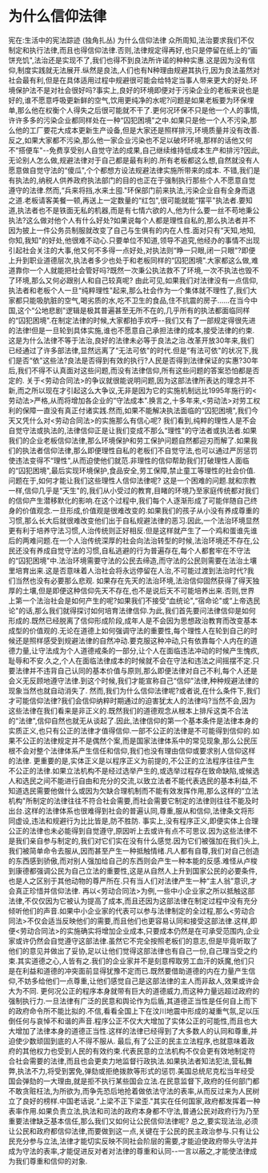 # 为什么信仰法律

宪在:生活中的宪法踪迹 (独角扎丛)
为什么信仰法律
众所周知,法治要求我们不仅制定和执行法律,而且也得信仰法律.否则,法律规定得再好,也只是停留在纸上的“画饼充饥",法治还是实现不了,我们也得不到良法所许诺的种种实惠.这是因为没有信仰,制度实践就无法展开.纵然是良法,人们也有N种理由规避其执行,因为良法虽然对社会最有利,但是在具体适用过程中规避很可能会给特定当事人带来更大的好处.环境保护法不是对社会很好吗?事实上,良好的环境即便对于污染企业的老板来说也是好的,谁不愿意呼吸更新鲜的空气,饮用更纯净的水呢?问题是如果老板要为环保埋单,那么他在权衡个人得失之后很可能就不干了.更何况环保不只是他一个人的事情,许许多多的污染企业都同样处在一种“囚犯困境"之中.如果只是他一个人不污染,那么他的工厂要花大成本更新生产设备,但是大家还是照样排污,环境质量并没有改善.反之,如果大家都不污染,那么他一家企业污染也不足以破坏环境,那样的话他又何不“搭便车"--免费享受别人自觉守法的成果,自己继续维持低成本生产和排污?因此,无论别人怎么做,规避法律对于自己都是最有利的.所有老板都这么想,自然就没有人愿意做自觉守法的“傻瓜",个个都想方设法规避法律实施所带来的成本.
不错,我们是有执法的,纳税人供养政府执法部门的目的也正在于强制执行那些个人不愿意自觉遵守的法律.然而,“兵来将挡,水来土囤."环保部门前来执法,污染企业自有全身而退之道.老板请客美餐一顿,再送上一定数量的“红包",很可能就能“摆平"执法者.要知道,执法者也不是铁面无私的机器,而是有七情六欲的人,他为什么要一丝不苟地秉公执法?这么做对他个人有什么好处?如果说每个人都是理性自私的,那么执法者并不因为披上一件公务员制服就改变了自己与生俱有的内在人性.面对只有“天知,地知,你知,我知"的好处,他很难不动心.只要单位不知道,领导不追究,他经办的事情不出现引起社会关注的大事,他又何不多得一点好处,对执法则“睁一只眼,闭一只眼"?即便上升到职业道德层次,执法者多少也处于和老板同样的“囚犯困境".大家都这么做,难道靠你一个人就能把社会管好吗?既然一次秉公执法救不了环境,一次不执法也毁不了环境,那么又何必跟别人和自己较真呢?
由此可见,如果我们对法律没有一点信仰,执法者和老板个人一旦“纯粹理性"起来,那么社会作为一个集体就不理性了,我们大家都只能吸肮脏的空气,喝劣质的水,吃不卫生的食品,住不抗震的房子......在当今中国,这个“公地悲剧"逻辑是极其普遍甚至无所不在的,几乎所有的执法都面临同样的“囚犯困境".在制定法律的时候,大家都拍手欢呼--我们又有了一部规定得很先进的法律!但是一旦轮到具体实施,谁也不愿意自己承担法律的成本,接受法律的约束.这是为什么法律不等于法治,良好的法律未必等于良法之治.改革开放30年来,我们已经通过了许多部法律,显然远离了“无法可依"的时代.但是“有法可依"的状况下,我们是否“依"这些法?良法是否得到有效的执行?人民是否得到法律保证的实惠?30年后,我们不得不认真面对这些问题,而没有法律信仰,所有这些问题的答案恐怕都是否定的.
关于<劳动合同法>的争议就很能说明问题,因为这部法律所表达的理念并不新,而之所以现在才引起这么大争议,无非是因为它的实施机制远比1995年施行的<劳动法>严格,从而将增加各企业的“守法成本".换言之,十多年来,<劳动法>对劳工权利的保障一直没有真正付诸实践.然而,如果不能解决执法面临的“囚犯困境",我们今天又凭什么对<劳动合同法>的实施那么有信心呢?
我们看到,纯粹的理性人是不会自觉守法或执法的,法律信仰正是让我们变成不那么“理性"的守法者或执法者.如果我们的企业老板信仰法律,那么环境保护和劳工保护问题自然都迎刃而解了.如果我们的执法者信仰法律,那么即便理性自私的老板们不自觉守法,也可以通过严厉惩罚使违法变得不“理性",从而迫使他们就范.非理性的信仰帮助我们打破理性人面临的“囚犯困境",最后实现环境保护,食品安全,劳工保障,禁止童工等理性的社会价值.问题在于,如何才能让我们这些理性人信仰法律呢?
这是一个困难的问题.就和宗教一样,信仰几乎是“天生"的,我们从小受过的教育,目睹的环境乃至家庭传统都对我们的信仰产生潜移默化的影响.在这个过程中,我们每个人逐渐形成了可能伴随自己终身的价值观念.一旦形成,价值观是很难改变的.如果我们的孩子从小没有养成尊重的习惯,那么长大后就很难改变他们出于自私规避法律的恶习.因此,一个法治环境显然更有利于培养守法习惯,人治传统则正好相反.但是这样就产生了一个鸡和蛋谁先谁后的两难问题.在一个人治传统深厚的社会向法治转型的时候,法治环境还不存在,公民还没有养成自觉守法的习惯,自私逃避的行为普遍存在,每个人都套牢在不守法的“囚犯困境"中.法治环境需要守法的公民去缔造,而守法的公民则需要在法治土壤里培育出来.这是否意味着人治社会将永远停留在人治,不可能过渡到法治时代?我们当然也没有必要那么悲观.
如果存在先天的法治环境,法治信仰固然获得了得天独厚的土壤,但是即便这种信仰先天不存在,也不是说后天不可能培养出来.否则,世界上第一个法治社会是如何产生的呢?如果我们不接受“血统论",“宿命论"或“上帝选民论"的话,那么我们就得探讨如何培育法律信仰.为此,我们首先要问法律信仰是如何形成的.既然已经脱离了信仰形成阶段,成年人是不会因为思想政治教育而改变基本成型的价值观的.无论在道德上如何强调守法的重要性,每个理性人在轮到自己的时候还是照样感受到规避法律的自然冲动.要克服这种冲动,只有依靠每个人内在的道德力量,让守法成为个人道德戒条的一部分,让个人在面临违法冲动的时候产生愧疚,耻辱和不安.久之,个人在面临法律成本的时候就不会在守法和违法之间摇摆不定.只要法律并不违背自己认同的基本价值与原则,那么即便法律对自己不利,每个人还是会义无反顾地遵守法律.到这个时候,我们才能宣称自己“信仰"法律,种种规避法律的现象当然也就自动消失了.
然而,我们为什么信仰法律呢?或者说,在什么条件下,我们才可能信仰法律?我们会信仰纳粹时期通过的迫害犹太人的法律吗?当然不会,因为这些法律在我们看来是非正义的.既然我们的道德观念从根本上排斥这类不合法的“法律",信仰自然也就无从谈起了.因此,法律信仰的第一个基本条件是法律本身的实质正义,也只有公正的法律才值得信仰.一部不公正的法律是不可能得到信仰的.如果不公正的法律规定并不是偶然个案,而是国家法律体系中的常见现象,那么公民压根不会对整个法律体系产生信任和信仰,我们也没有理由信仰或要求别人信仰这样的法律.
更重要的是,实体正义是以程序正义为前提的,不公正的立法程序往往产生不公正的法律.如果立法机构不是经过选举产生的,或选举过程存在致命缺陷,或候选人和选民之间不能进行自由和充分的交流,以致立法者不能代表选民的基本利益,不知道选民需要他做什么或因为欠缺合理机制而不能有效发挥作用,那么这样的“立法机构"所制定的法律往往不符合社会需要,而社会需要它制定的法律则往往不能及时出台.这样的法律体系也很难得到社会的普遍认同,尊重,服从和信仰,法律条文将形同虚设,违法和规避行为比比皆是,防不胜防.
事实上,没有程序正义,即便实体上合理公正的法律也未必能得到自觉遵守,原因听上去或许有点不可思议.因为这些法律不是我们亲自参与制定的,我们对它们实在没有什么感觉.因为它们被强加在我们头上,我们被简单命令去服从,因而甚至产生一种抵触情绪.凡人都有自尊,我们对自己创造的东西感到骄傲,而对别人强加给自己的东西则会产生一种本能的反感.难怪从卢梭到康德都强调公民为自己立法的重要性,这是从自然人上升到国家公民的必要条件,也是人之区别于其他动物的尊严所在.只有当人们对法律产生一种“主人翁"意识,才会真正珍惜并信仰法律.
再以<劳动合同法>为例,一些中小企业家之所以抵触这部法律,不仅仅因为它被认为提高了成本,而且还因为这部法律在制定过程中没有充分倾听他们的声音.如果中小企业家的代表可以参与法律制定的全过程,那么<劳动合同法>不仅会适当反映他们的需要,而且他们也更容易认同和接受这部法律.这样,即便<劳动合同法>的实施确实将增加企业成本,只要成本仍然是在可承受范围内,企业家或许仍然会自觉遵守这部法律.虽然它不完全按照老板们的意志,但是毕竟听取了他们的意见并做出了妥协,足以让他们觉得这部法律也有自己一份,自己理当受之约束.其实道德之心,人皆有之.我们的企业家并不是刻意榨取劳工血汗的妖魔,他们只是在利益和道德的冲突面前显得犹豫不定而已.既然要借助道德的内在力量产生信仰,不妨多给他们一点尊重,让他们感觉自己是这部法律的主人而非敌人,效果或许会大为不同.
更何况公正的程序本身就带有巨大的道德威力,而这种力量远超过政府的强制执行力.一旦法律有广泛的民意和舆论作为后盾,其道德正当性是任何自上而下的政府命令所不能比拟的.不信,看看全国上下在汶川地震中形成的凝重气氛,足以压倒任何与哀悼不和谐的声音.程序公正不仅大大增加了实体公正的可能性,而且也大大增加了法律本身的道德正当性.这样的法律已经得到了大多数人的认同和尊重,并迫使少数顽固到底的人不得不服从.
最后,有了公正的民主立法程序,也就意味着政府的其他权力也受到人民的有效约束.代表民意的立法机构不仅会更有效地制定符合社会需要的法律,而且也会更卖力地监督行政执法.如果执法者知法犯法,营私舞弊,执法不力,将受到罢免,弹劾或拒绝拨款等形式的惩罚.美国总统尼克松当年经受国会弹劾的一大理由,就是拒不执行某些国会立法.在民意监督下,政府的任何部门都不敢贪赃枉法,为所欲为,而争先恐后地抢着做依法守法的表率,从而反过来为人民树立了良好的榜样.中国老话说.“上梁不正下梁歪."其实在任何国家,政府都发挥着一种表率作用.如果负责立法,执法和司法的政府本身都不守法,普通公民对政府行为乃至重要法律缺乏基本信任,那么我们又如何让公民信仰法律呢?
总之,要实现法治,必须让公民和政府都信仰法律,而要做到这一点,关键在于公民的民主政治参与.只有让公民充分参与立法,法律才能切实反映不同社会阶层的需要,才能迫使政府带头守法并成为守法的表率,才能促进反对者对法律的尊重和认同--一言以蔽之,才能使法律成为我们尊重和信仰的对象.